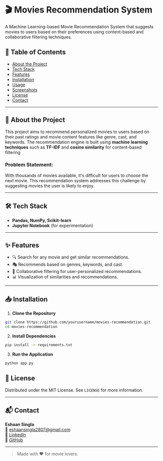 # 🎬 Movies Recommendation System

A Machine Learning-based Movie Recommendation System that suggests movies to users based on their preferences using content-based and collaborative filtering techniques.

## 📂 Table of Contents
- [About the Project](#about-the-project)
- [Tech Stack](#tech-stack)
- [Features](#features)
- [Installation](#installation)
- [Usage](#usage)
- [Screenshots](#screenshots)
- [License](#license)
- [Contact](#contact)

---

## 📖 About the Project
This project aims to recommend personalized movies to users based on their past ratings and movie content features like genre, cast, and keywords. The recommendation engine is built using **machine learning techniques** such as **TF-IDF** and **cosine similarity** for content-based filtering 

### Problem Statement:
With thousands of movies available, it's difficult for users to choose the next movie. This recommendation system addresses this challenge by suggesting movies the user is likely to enjoy.

---

## 🛠 Tech Stack
- **Pandas, NumPy, Scikit-learn**
- **Jupyter Notebook** (for experimentation)

---

## ✨ Features
- 🔍 Search for any movie and get similar recommendations.
- 🎭 Recommends based on genres, keywords, and cast.
- 👥 Collaborative filtering for user-personalized recommendations.
- 📊 Visualization of similarities and recommendations.
---

## 📥 Installation
1. **Clone the Repository**
```bash
git clone https://github.com/yourusername/movies-recommendation.git
cd movies-recommendation
```

2. **Install Dependencies**
```bash
pip install -r requirements.txt
```

3. **Run the Application**
```bash
python app.py
```

## 📄 License
Distributed under the MIT License. See `LICENSE` for more information.

---

## 📬 Contact
**Eshaan Singla**  
📧 eshaansingla2807@gmail.com  
🔗 [LinkedIn](https://www.linkedin.com/in/eshaansingla/)  
🔗 [GitHub](https://github.com/eshaansingla)

---

> Made with ❤️ for movie lovers.

